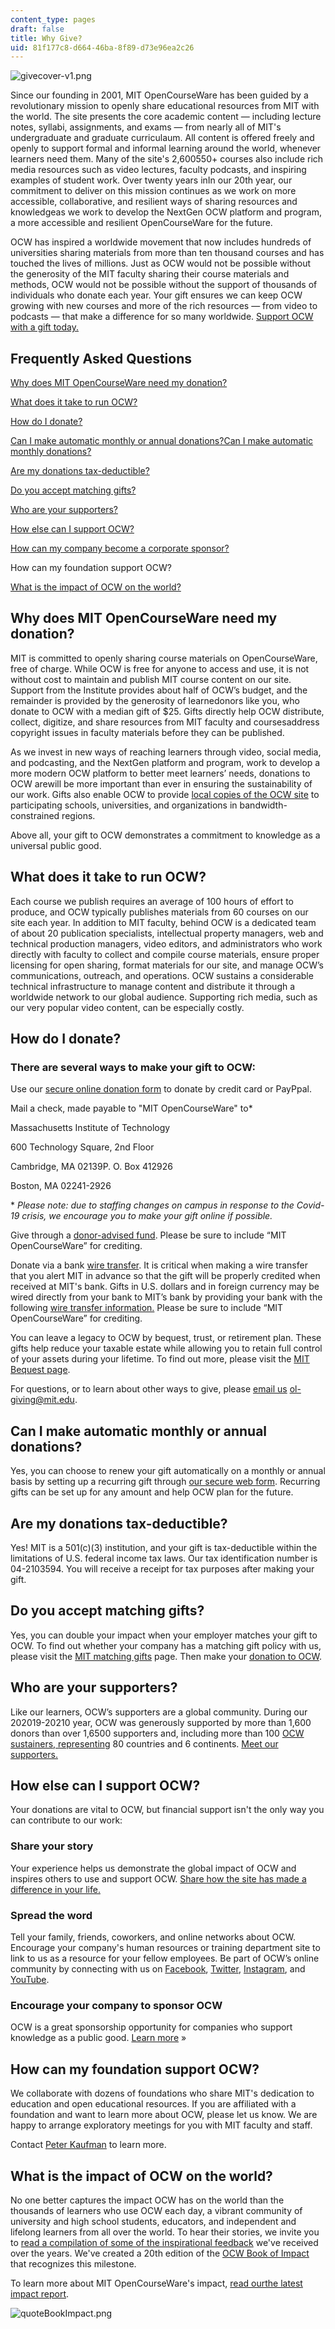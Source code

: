 ```yaml
---
content_type: pages
draft: false
title: Why Give?
uid: 81f177c8-d664-46ba-8f89-d73e96ea2c26
---
```

![givecover-v1.png](https://old.ocw.mit.edu/give/why-give/givecoverv1.png)

Since our founding in 2001, MIT OpenCourseWare has been guided by a revolutionary mission to openly share educational resources from MIT with the world. The site presents the core academic content — including lecture notes, syllabi, assignments, and exams — from nearly all of MIT's undergraduate and graduate curriculaum. All content is offered freely and openly to support formal and informal learning around the world, whenever learners need them. Many of the site's 2,600550+ courses also include rich media resources such as video lectures, faculty podcasts, and inspiring examples of student work. Over twenty years inIn our 20th year, our commitment to deliver on this mission continues as we work on more accessible, collaborative, and resilient ways of sharing resources and knowledgeas we work to develop the NextGen OCW platform and program, a more accessible and resilient OpenCourseWare for the future.

OCW has inspired a worldwide movement that now includes hundreds of universities sharing materials from more than ten thousand courses and has touched the lives of millions. Just as OCW would not be possible without the generosity of the MIT faculty sharing their course materials and methods, OCW would not be possible without the support of thousands of individuals who donate each year. Your gift ensures we can keep OCW growing with new courses and more of the rich resources — from video to podcasts — that make a difference for so many worldwide. [Support OCW with a gift today.](https://giving.mit.edu/give/to/ocw/)

## **Frequently Asked Questions**

[Why does MIT OpenCourseWare need my donation?](https://ocw.mit.edu/give/why-give/#why-donate)

[What does it take to run OCW?](https://ocw.mit.edu/give/why-give/#how-much)

[How do I donate?](https://ocw.mit.edu/give/why-give/#how-donate)

[Can I make automatic monthly or annual donations?Can I make automatic monthly donations?](https://ocw.mit.edu/give/why-give/#auto-donate)

[Are my donations tax-deductible?](https://ocw.mit.edu/give/why-give/#tax-deductions)

[Do you accept matching gifts?](https://ocw.mit.edu/give/why-give/#matching-gifts)

[Who are your supporters?](https://ocw.mit.edu/give/why-give/#who-supports)

[How else can I support OCW?](https://ocw.mit.edu/give/why-give/#how-else)

[How can my company become a corporate sponsor?](https://ocw.mit.edu/give/why-give/#corporate-sponsor)

How can my foundation support OCW?

[What is the impact of OCW on the world?](https://ocw.mit.edu/give/why-give/#ocw_impact)

## **Why does MIT OpenCourseWare need my donation?**

MIT is committed to openly sharing course materials on OpenCourseWare, free of charge. While OCW is free for anyone to access and use, it is not without cost to maintain and publish MIT course content on our site. Support from the Institute provides about half of OCW’s budget, and the remainder is provided by the generosity of learnedonors like you, who donate to OCW with a median gift of $25. Gifts directly help OCW distribute, collect, digitize, and share resources from MIT faculty and coursesaddress copyright issues in faculty materials before they can be published. 

As we invest in new ways of reaching learners through video, social media, and podcasting, and the NextGen platform and program, work to develop a more modern OCW platform to better meet learners’ needs, donations to OCW arewill be more important than ever in ensuring the sustainability of our work. Gifts also enable OCW to provide [local copies of the OCW site](https://ocw.mit.edu/about/mirror-site-program/?utm_source=ocw&utm_medium=&whygivepage&utm_campaign=textlink) to participating schools, universities, and organizations in bandwidth-constrained regions.  

Above all, your gift to OCW demonstrates a commitment to knowledge as a universal public good.

## **What does it take to run OCW?**

Each course we publish requires an average of 100 hours of effort to produce, and OCW typically publishes materials from 60 courses on our site each year. In addition to MIT faculty, behind OCW is a dedicated team of about 20 publication specialists, intellectual property managers, web and technical production managers, video editors, and administrators who work directly with faculty to collect and compile course materials, ensure proper licensing for open sharing, format materials for our site, and manage OCW’s communications, outreach, and operations. OCW sustains a considerable technical infrastructure to manage content and distribute it through a worldwide network to our global audience. Supporting rich media, such as our very popular video content, can be especially costly.

## **How do I donate?**

### **There are several ways to make your gift to OCW:**

Use our [secure online donation form](https://giving.mit.edu/give/to/ocw/) to donate by credit card or PayPpal.

Mail a check, made payable to "MIT OpenCourseWare" to\*

Massachusetts Institute of Technology

600 Technology Square, 2nd Floor

Cambridge, MA 02139P. O. Box 412926

Boston, MA 02241-2926

\* *Please note: due to staffing changes on campus in response to the Covid-19 crisis, we encourage you to make your gift online if possible.* 

Give through a [donor-advised fund](https://giving.mit.edu/donor-advised-funds). Please be sure to include “MIT OpenCourseWare” for crediting.

Donate via a bank [wire transfer](https://giving.mit.edu/wire-transfers). It is critical when making a wire transfer that you alert MIT in advance so that the gift will be properly credited when received at MIT's bank. Gifts in U.S. dollars and in foreign currency may be wired directly from your bank to MIT’s bank by providing your bank with the following [wire transfer information.](https://giving.mit.edu/wire-transfers) Please be sure to include “MIT OpenCourseWare” for crediting.

You can leave a legacy to OCW by bequest, trust, or retirement plan. These gifts help reduce your taxable estate while allowing you to retain full control of your assets during your lifetime. To find out more, please visit the [MIT Bequest page](http://giving.mit.edu/ways/bequests).

For questions, or to learn about other ways to give, please [email us](mailto:ol-giving@mit.edu) ol-giving@mit.edu.

## **Can I make automatic monthly or annual  donations?**

Yes, you can choose to renew your gift automatically on a monthly or annual basis by setting up a recurring gift through [our secure web form](https://giving.mit.edu/give/to/ocw-sustainer/). Recurring gifts can be set up for any amount and help OCW plan for the future.

## **Are my donations tax-deductible?**

Yes! MIT is a 501(c)(3) institution, and your gift is tax-deductible within the limitations of U.S. federal income tax laws. Our tax identification number is 04-2103594. You will receive a receipt for tax purposes after making your gift.

## **Do you accept matching gifts?**

Yes, you can double your impact when your employer matches your gift to OCW. To find out whether your company has a matching gift policy with us, please visit the [MIT matching gifts](https://giving.mit.edu/matching-gifts) page. Then make your [donation to OCW](https://giving.mit.edu/give/to/ocw/).

## **Who are your supporters?**

Like our learners, OCW’s supporters are a global community. During our 202019-20210 year, OCW was generously supported by more than 1,600 donors than over 1,6500 supporters and, including more than 100 [OCW sustainers, representing](https://ocw.mit.edu/give/ocw-sustainer-program/?utm_source=ocw&utm_medium=&#%20%20%20%2010;%20%20%20%20whygivepage&utm_campaign=textlink) 80 countries and 6 continents. [Meet our supporters.](https://ocw.mit.edu/give/our-supporters/?utm_source=ocw&utm_medium=%20%20%20%20%20%20%20whygivepage&utm_campaign=textlink)

## **How else can I support OCW?**

Your donations are vital to OCW, but financial support isn't the only way you can contribute to our work:

### Share your story

Your experience helps us demonstrate the global impact of OCW and inspires others to use and support OCW. [Share how the site has made a difference in your life.](https://docs.google.com/forms/d/e/1FAIpQLSfL_C2eZ5tRmd0JfRl3OsdyYSR5qtm0lf-DPEsnO0ItoawvUA/viewform) 

### Spread the word

Tell your family, friends, coworkers, and online networks about OCW. Encourage your company's human resources or training department site to link to us as a resource for your fellow employees. Be part of OCW’s online community by connecting with us on [Facebook](https://www.facebook.com/MITOCW/), [Twitter](https://twitter.com/mitocw), [Instagram](https://www.instagram.com/accounts/login/?next=/mitocw/), and [YouTube](https://www.youtube.com/mitocw).

### Encourage your company to sponsor OCW

OCW is a great sponsorship opportunity for companies who support knowledge as a public good. [Learn more](https://ocw.mit.edu/support/?utm_source=ocw&utm_medium=whygivepage&%20%20%20%20%20%20%20utm_campaign=textlink) »

## How can my foundation support OCW? 

We collaborate with dozens of foundations who share MIT's dedication to education and open educational resources. If you are affiliated with a foundation and want to learn more about OCW, please let us know. We are happy to arrange exploratory meetings for you with MIT faculty and staff.

Contact [Peter Kaufman](mailto:pbkauf@mit.edu) to learn more. 

## What is the impact of OCW on the world? 

No one better captures the impact OCW has on the world than the thousands of learners who use OCW each day, a vibrant community of university and high school students, educators, and independent and lifelong learners from all over the world. To hear their stories, we invite you to [read a compilation of some of the inspirational feedback](https://ocw.mit.edu/give/our-supporters/ocw-impact/?utm_source=ocw&utm_medium=whygivepage&utm_campaign=textlink) we've received over the years. We've created a 20th edition of the [OCW Book of Impact](https://ocw.mit.edu/give/our-supporters/ocw-impact/20th-anniversary/) that recognizes this milestone. 

To learn more about MIT OpenCourseWare's impact, [read ourthe latest impact report](https://ocw.mit.edu/give/why-give/2020-19_OCW_impact_report.pdf). 

 

![quoteBookImpact.png](https://lh3.googleusercontent.com/4rr_4hQWzt6j45NmK_NttMjBvdOatv5grvjbf9vM52PLadytzM4d2c8giet_45jjPCtgju4RdfY5Cf4xh72H95zz7RAN2XCnqNiirOW0wrNjRaxbYvHVXWR2197hcCgBwK4uHBO8)